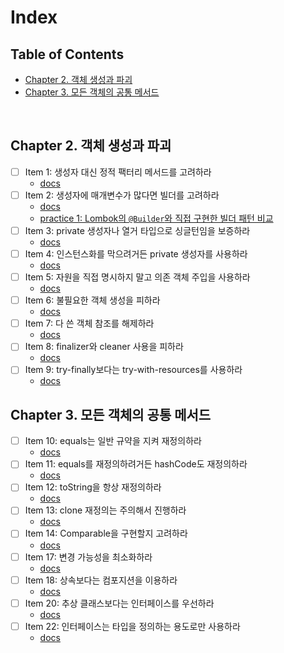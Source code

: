 # Index

## Table of Contents

- [Chapter 2. 객체 생성과 파괴](#chapter-2-객체-생성과-파괴)
- [Chapter 3. 모든 객체의 공통 메서드](#chapter-3-모든-객체의-공통-메서드)

<br/>

## Chapter 2. 객체 생성과 파괴

- [ ] Item 1: 생성자 대신 정적 팩터리 메서드를 고려하라
    - [docs](./src/main/java/me/java/chapter2/chapter2.md#item-1-생성자-대신-정적-팩터리-메서드를-고려하라)
- [ ] Item 2: 생성자에 매개변수가 많다면 빌더를 고려하라
    - [docs](./src/main/java/me/java/chapter2/chapter2.md#item-2-생성자에-매개변수가-많다면-빌더를-고려하라)
    - [practice 1: Lombok의 `@Builder`와 직접 구현한 빌더 패턴 비교](./src/main/java/me/java/chapter2/practice/chapter2-practice.md#lombok의-builder와-직접-구현한-빌더-패턴-비교)
- [ ] Item 3: private 생성자나 열거 타입으로 싱글턴임을 보증하라
    - [docs](./src/main/java/me/java/chapter2/chapter2.md#item-3-private-생성자나-열거-타입으로-싱글턴임을-보증하라)
- [ ] Item 4: 인스턴스화를 막으려거든 private 생성자를 사용하라
    - [docs](./src/main/java/me/java/chapter2/chapter2.md#item-4-인스턴스화를-막으려면-private-생성자를-사용하라)
- [ ] Item 5: 자원을 직접 명시하지 말고 의존 객체 주입을 사용하라
    - [docs](./src/main/java/me/java/chapter2/chapter2.md#item-5-자원을-직접-명시하지-말고-의존-객체-주입을-사용하라)
- [ ] Item 6: 불필요한 객체 생성을 피하라
    - [docs](./src/main/java/me/java/chapter2/chapter2.md#item-6-불필요한-객체-생성을-피하라)
- [ ] Item 7: 다 쓴 객체 참조를 해제하라
    - [docs](./src/main/java/me/java/chapter2/chapter2.md#item-7-다-쓴-객체-참조를-해제하라)
- [ ] Item 8: finalizer와 cleaner 사용을 피하라
    - [docs](./src/main/java/me/java/chapter2/chapter2.md#item-8-finalizer와-cleaner-사용을-피하라)
- [ ] Item 9: try-finally보다는 try-with-resources를 사용하라
    - [docs](./src/main/java/me/java/chapter2/chapter2.md#item-9-try-finally보다는-try-with-resource를-사용하라)

## Chapter 3. 모든 객체의 공통 메서드

- [ ] Item 10: equals는 일반 규약을 지켜 재정의하라
    - [docs](./src/main/java/me/java/chapter3/chapter3.md#item-10-equals는-일반-규약을-지켜-재정의하라)
- [ ] Item 11: equals를 재정의하려거든 hashCode도 재정의하라
    - [docs](./src/main/java/me/java/chapter3/chapter3.md#item-11-equals를-재정의하려거든-hashcode도-재정의하라)
- [ ] Item 12: toString을 항상 재정의하라
    - [docs](./src/main/java/me/java/chapter3/chapter3.md#item-12-tostring을-항상-재정의하라)
- [ ] Item 13: clone 재정의는 주의해서 진행하라
    - [docs]()
- [ ] Item 14: Comparable을 구현할지 고려하라
    - [docs](./src/main/java/me/java/chapter3/chapter3.md#item-14-comparable을-구현할지-고려하라)
- [ ] Item 17: 변경 가능성을 최소화하라
    - [docs](./src/main/java/me/java/chapter3/chapter3.md#item-17-변경-가능성을-최소화하라)
- [ ] Item 18: 상속보다는 컴포지션을 이용하라
    - [docs](./src/main/java/me/java/chapter3/chapter3.md#item-18-상속보다는-컴포지션을-이용하라)
- [ ] Item 20: 추상 클래스보다는 인터페이스를 우선하라
    - [docs](./src/main/java/me/java/chapter3/chapter3.md#item-20-추상-클래스보다는-인터페이스를-우선하라)
- [ ] Item 22: 인터페이스는 타입을 정의하는 용도로만 사용하라
    - [docs](./src/main/java/me/java/chapter3/chapter3.md#item-22-인터페이스는-타입을-정의하는-용도로만-사용하라)
